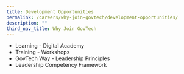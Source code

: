 ```yaml
---
title: Development Opportunities
permalink: /careers/why-join-govtech/development-opportunities/
description: ""
third_nav_title: Why Join GovTech
---
```

* Learning - Digital Academy
* Training - Workshops
* GovTech Way - Leadership Principles
* Leadership Competency Framework
